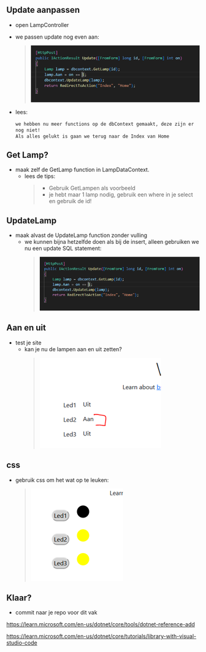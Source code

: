 
## Update aanpassen
- open LampController

- we passen update nog even aan:
    > ![](img/update.PNG)

- lees:
    ```
    we hebben nu meer functions op de dbContext gemaakt, deze zijn er nog niet!
    Als alles gelukt is gaan we terug naar de Index van Home
    ```

## Get Lamp?

- maak zelf de GetLamp function in LampDataContext. 
    - lees de tips:
        > - Gebruik GetLampen als voorbeeld
        > - je hebt maar 1 lamp nodig, gebruik een where in je select en gebruik de id!

## UpdateLamp

- maak alvast de UpdateLamp function zonder vulling
    - we kunnen bijna hetzelfde doen als bij de insert, alleen gebruiken we nu een update SQL statement:
        > ![](img/update.PNG)

## Aan en uit

- test je site
    - kan je nu de lampen aan en uit zetten?
        > ![](img/aan.PNG)

## css

- gebruik css om het wat op te leuken:
    > ![](img/css.PNG)

## Klaar?

- commit naar je repo voor dit vak

https://learn.microsoft.com/en-us/dotnet/core/tools/dotnet-reference-add

https://learn.microsoft.com/en-us/dotnet/core/tutorials/library-with-visual-studio-code